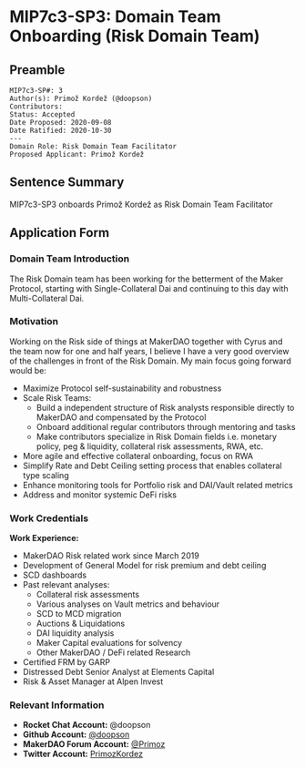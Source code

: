 # MIP7c3-SP3: Domain Team Onboarding (Risk Domain Team)

## Preamble

```
MIP7c3-SP#: 3
Author(s): Primož Kordež (@doopson)
Contributors:
Status: Accepted
Date Proposed: 2020-09-08
Date Ratified: 2020-10-30
---
Domain Role: Risk Domain Team Facilitator
Proposed Applicant: Primož Kordež
```

## Sentence Summary
MIP7c3-SP3 onboards Primož Kordež as Risk Domain Team Facilitator

## Application Form

### Domain Team Introduction

The Risk Domain team has been working for the betterment of the Maker Protocol, starting with Single-Collateral Dai and continuing to this day with Multi-Collateral Dai.

### Motivation

Working on the Risk side of things at MakerDAO together with Cyrus and the team now for one and half years, I believe I have a very good overview of the challenges in front of the Risk Domain. My main focus going forward would be:
- Maximize Protocol self-sustainability and robustness
- Scale Risk Teams: 
  - Build a independent structure of Risk analysts responsible directly to MakerDAO and compensated by the Protocol
  - Onboard additional regular contributors through mentoring and tasks
  - Make contributors specialize in Risk Domain fields i.e. monetary policy, peg & liquidity, collateral risk assessments, RWA, etc.
- More agile and effective collateral onboarding, focus on RWA
- Simplify Rate and Debt Ceiling setting process that enables collateral type scaling
- Enhance monitoring tools for Portfolio risk and DAI/Vault related metrics
- Address and monitor systemic DeFi risks
### Work Credentials

**Work Experience:**

- MakerDAO Risk related work since March 2019
- Development of General Model for risk premium and debt ceiling
- SCD dashboards
- Past relevant analyses:
  - Collateral risk assessments
  - Various analyses on Vault metrics and behaviour
  - SCD to MCD migration
  - Auctions & Liquidations
  - DAI liquidity analysis
  - Maker Capital evaluations for solvency
  - Other MakerDAO / DeFi related Research
- Certified FRM by GARP
- Distressed Debt Senior Analyst at Elements Capital
- Risk & Asset Manager at Alpen Invest


### Relevant Information

- **Rocket Chat Account:** @doopson
- **Github Account:** [@doopson](https://github.com/doopson)
- **MakerDAO Forum Account:** [@Primoz](https://forum.makerdao.com/u/Primoz/summary)
- **Twitter Account:** [PrimozKordez](https://twitter.com/PrimozKordez)

